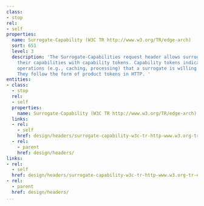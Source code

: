 ```yaml
---
class:
- stop
rel:
- self
properties:
  name: Surrogate-Capability (W3C TR http://www.w3.org/TR/edge-arch)
  sort: 651
  level: 3
  description: 'The Surrogate-Capabilities request header allows surrogates to advertise
    their capabilities with capability tokens. Capability tokens indicate sets of
    operations (e.g., caching, processing) that a surrogate is willing to perform.
    They follow the form of product tokens in HTTP. '
entities:
- class:
  - stop
  rel:
  - self
  properties:
    name: Surrogate-Capability (W3C TR http://www.w3.org/TR/edge-arch)
  links:
  - rel:
    - self
    href: design/headers/surrogate-capability-w3c-tr-http-www.w3.org-tr-edge-arch.md
  - rel:
    - parent
    href: design/headers/
links:
- rel:
  - self
  href: design/headers/surrogate-capability-w3c-tr-http-www.w3.org-tr-edge-arch.md
- rel:
  - parent
  href: design/headers/
...
```

